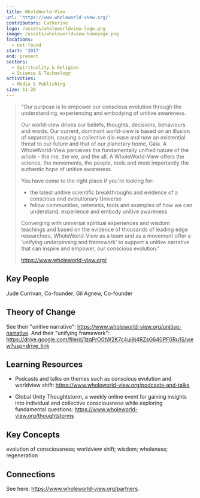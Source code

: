 ```yaml
---
title: WholeWorld-View
url: 'https://www.wholeworld-view.org/'
contributors: Catherine
logo: /assets/wholeworldview-logo.png
image: /assets/wholeworldview-homepage.png
locations:
  - not-found
start: '2017'
end: present
sectors:
  - Spirituality & Religion
  - Science & Technology
activities:
  - Media & Publishing
size: 11-20
---
```

> "Our purpose is to empower our conscious evolution through the understanding, experiencing and embodying of unitive awareness. 
> 
> Our world-view drives our beliefs, thoughts, decisions, behaviours and words. Our current, dominant world-view is based on an illusion of separation, causing a collective dis-ease and now an existential threat to our future and that of our planetary home, Gaia.  A WholeWorld-View perceives the fundamentally unified nature of the whole - the me, the we, and the all. A WholeWorld-View offers the science, the movements, the people, tools and most importantly the authentic hope of unitive awareness.   
> 
> You have come to the right place if you're looking for:
> 
> - the latest unitive scientific breakthroughs and evidence of a conscious and evolutionary Universe
> - fellow communities, networks, tools and examples of how we can understand, experience and embody unitive awareness
> 
> Converging with universal spiritual experiences and wisdom teachings and based on the evidence of thousands of leading edge researchers, WholeWorld-View as a team and as a movement offer a ‘unifying underpinning and framework’ to support a unitive narrative that can inspire and empower, our conscious evolution."
> 
> https://www.wholeworld-view.org/ 

## Key People

Jude Currivan, Co-founder; Gil Agnew, Co-founder

## Theory of Change

See their "unitive narrative": https://www.wholeworld-view.org/unitive-narrative. And their "unifying framework": https://drive.google.com/file/d/1zqPrO0tW2K7c4ui9j4RZsG640PF0Ru1S/view?usp=drive_link 

## Learning Resources

- Podcasts and talks on themes such as conscious evolution and worldview shift: https://www.wholeworld-view.org/podcasts-and-talks

- Global Unity Thoughtstorm, a weekly online event for gaining insights into individual and collective consciousness while exploring fundamental questions: https://www.wholeworld-view.org/thoughtstorms 

## Key Concepts

evolution of consciousness; worldview shift; wisdom; wholeness; regeneration

## Connections

See here: https://www.wholeworld-view.org/partners. 
